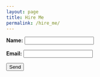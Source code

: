 ```yaml
---
layout: page
title: Hire Me
permalink: /hire_me/
---
```


<div class='container-fluid'>
  <div class='col-md-6 col-offset-md-3'>
    <form action="https://formspree.io/me@cameronstanley.com"
          method="POST">
      <p>
        <strong>Name:</strong> <input type="text" name="name">
      </p>
      <p>
        <strong>Email:</strong> <input type="email" name="_replyto">
      </p>
        <input type="submit" value="Send">
    </form>
  </div>
</div>
